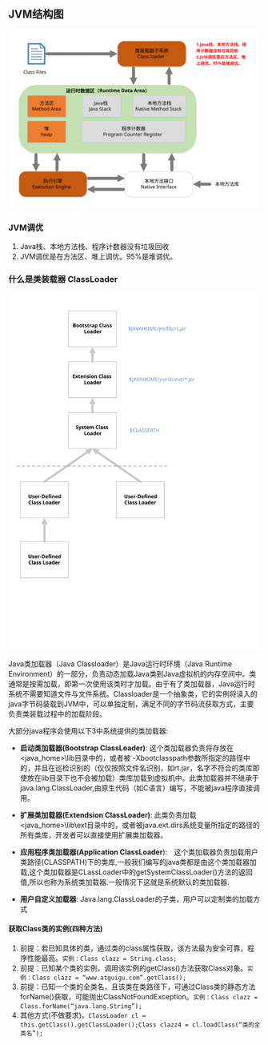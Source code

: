 ## JVM结构图
![JVM结构图](JVM.svg)

### JVM调优
1. Java栈、本地方法栈、程序计数器没有垃圾回收
2. JVM调优是在方法区、堆上调优。95%是堆调优。

### 什么是类装载器 ClassLoader
![ClassLoader结构图](ClassLoader.svg)

Java类加载器（Java Classloader）是Java运行时环境（Java Runtime Environment）的一部分，负责动态加载Java类到Java虚拟机的内存空间中。类通常是按需加载，即第一次使用该类时才加载。由于有了类加载器，Java运行时系统不需要知道文件与文件系统。Classloader是一个抽象类，它的实例将读入的java字节码装载到JVM中，可以单独定制，满足不同的字节码流获取方式，主要负责类装载过程中的加载阶段。

大部分java程序会使用以下3中系统提供的类加载器:

- **启动类加载器(Bootstrap ClassLoader)**: 这个类加载器负责将存放在<java_home>\lib目录中的，或者被 -Xbootclasspath参数所指定的路径中的，并且在巡检识别的（仅仅按照文件名识别，如rt.jar，名字不符合的类库即使放在lib目录下也不会被加载）类库加载到虚拟机中。此类加载器并不继承于java.lang.ClassLoader,由原生代码（如C语言）编写，不能被java程序直接调用。

- **扩展类加载器(Extendsion ClassLoader)**: 此类负责加载<java_home>\lib\ext目录中的，或者被java.ext.dirs系统变量所指定的路径的所有类库，开发者可以直接使用扩展类加载器。

- **应用程序类加载器(Application ClassLoader**):　这个类加载器负责加载用户类路径(CLASSPATH)下的类库,一般我们编写的java类都是由这个类加载器加载,这个类加载器是CLassLoader中的getSystemClassLoader()方法的返回值,所以也称为系统类加载器.一般情况下这就是系统默认的类加载器.

- **用户自定义加载器**: Java.lang.ClassLoader的子类，用户可以定制类的加载方式

#### 获取Class类的实例(四种方法)

1. 前提：若已知具体的类，通过类的class属性获取，该方法最为安全可靠，程序性能最高。`实例：Class clazz = String.class;`
2. 前提：已知某个类的实例，调用该实例的getClass()方法获取Class对象。`实例：Class clazz = “www.atguigu.com”.getClass();`
3. 前提：已知一个类的全类名，且该类在类路径下，可通过Class类的静态方法forName()获取，可能抛出ClassNotFoundException。`实例：Class clazz = Class.forName(“java.lang.String”);`
4. 其他方式(不做要求)。`ClassLoader cl = this.getClass().getClassLoader();Class clazz4 = cl.loadClass(“类的全类名”);`



